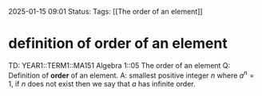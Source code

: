 2025-01-15 09:01
Status: 
Tags: [[The order of an element]]
# definition of order of an element

TD: YEAR1::TERM1::MA151 Algebra 1::05 The order of an element
Q: Definition of __order__ of an element.
A: smallest positive integer $n$ where $a^n=1$, if $n$ does not exist then we say that $a$ has infinite order.
<!--ID: 1736931797744-->
